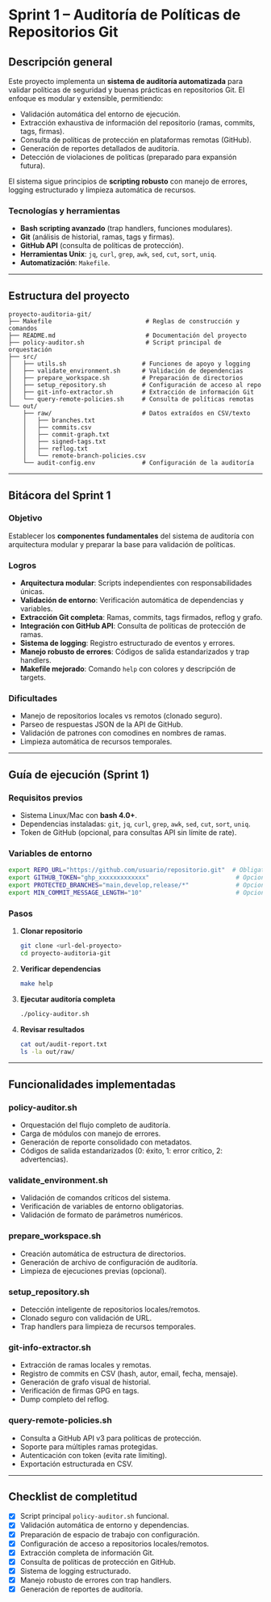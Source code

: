 # Sprint 1 – Auditoría de Políticas de Repositorios Git

## Descripción general

Este proyecto implementa un **sistema de auditoría automatizada** para validar políticas de seguridad y buenas prácticas en repositorios Git. El enfoque es modular y extensible, permitiendo:

- Validación automática del entorno de ejecución.
- Extracción exhaustiva de información del repositorio (ramas, commits, tags, firmas).
- Consulta de políticas de protección en plataformas remotas (GitHub).
- Generación de reportes detallados de auditoría.
- Detección de violaciones de políticas (preparado para expansión futura).

El sistema sigue principios de **scripting robusto** con manejo de errores, logging estructurado y limpieza automática de recursos.

### Tecnologías y herramientas

- **Bash scripting avanzado** (trap handlers, funciones modulares).
- **Git** (análisis de historial, ramas, tags y firmas).
- **GitHub API** (consulta de políticas de protección).
- **Herramientas Unix**: `jq`, `curl`, `grep`, `awk`, `sed`, `cut`, `sort`, `uniq`.
- **Automatización**: `Makefile`.

---

## Estructura del proyecto

```text
proyecto-auditoria-git/
├── Makefile                          # Reglas de construcción y comandos
├── README.md                         # Documentación del proyecto
├── policy-auditor.sh                 # Script principal de orquestación
├── src/
│   ├── utils.sh                     # Funciones de apoyo y logging
│   ├── validate_environment.sh      # Validación de dependencias
│   ├── prepare_workspace.sh         # Preparación de directorios
│   ├── setup_repository.sh          # Configuración de acceso al repo
│   ├── git-info-extractor.sh        # Extracción de información Git
│   └── query-remote-policies.sh     # Consulta de políticas remotas
└── out/
    ├── raw/                         # Datos extraídos en CSV/texto
    │   ├── branches.txt
    │   ├── commits.csv
    │   ├── commit-graph.txt
    │   ├── signed-tags.txt
    │   ├── reflog.txt
    │   └── remote-branch-policies.csv
    └── audit-config.env             # Configuración de la auditoría
```

---

## Bitácora del Sprint 1

### Objetivo

Establecer los **componentes fundamentales** del sistema de auditoría con arquitectura modular y preparar la base para validación de políticas.

### Logros

- **Arquitectura modular**: Scripts independientes con responsabilidades únicas.
- **Validación de entorno**: Verificación automática de dependencias y variables.
- **Extracción Git completa**: Ramas, commits, tags firmados, reflog y grafo.
- **Integración con GitHub API**: Consulta de políticas de protección de ramas.
- **Sistema de logging**: Registro estructurado de eventos y errores.
- **Manejo robusto de errores**: Códigos de salida estandarizados y trap handlers.
- **Makefile mejorado**: Comando `help` con colores y descripción de targets.

### Dificultades

- Manejo de repositorios locales vs remotos (clonado seguro).
- Parseo de respuestas JSON de la API de GitHub.
- Validación de patrones con comodines en nombres de ramas.
- Limpieza automática de recursos temporales.

---

## Guía de ejecución (Sprint 1)

### Requisitos previos

- Sistema Linux/Mac con **bash 4.0+**.
- Dependencias instaladas: `git`, `jq`, `curl`, `grep`, `awk`, `sed`, `cut`, `sort`, `uniq`.
- Token de GitHub (opcional, para consultas API sin límite de rate).

### Variables de entorno

```bash
export REPO_URL="https://github.com/usuario/repositorio.git"  # Obligatorio
export GITHUB_TOKEN="ghp_xxxxxxxxxxxxx"                        # Opcional
export PROTECTED_BRANCHES="main,develop,release/*"             # Opcional
export MIN_COMMIT_MESSAGE_LENGTH="10"                          # Opcional
```

### Pasos

1. **Clonar repositorio**

   ```bash
   git clone <url-del-proyecto>
   cd proyecto-auditoria-git
   ```

2. **Verificar dependencias**

   ```bash
   make help
   ```

3. **Ejecutar auditoría completa**

   ```bash
   ./policy-auditor.sh
   ```

4. **Revisar resultados**

   ```bash
   cat out/audit-report.txt
   ls -la out/raw/
   ```

---

## Funcionalidades implementadas

### policy-auditor.sh

- Orquestación del flujo completo de auditoría.
- Carga de módulos con manejo de errores.
- Generación de reporte consolidado con metadatos.
- Códigos de salida estandarizados (0: éxito, 1: error crítico, 2: advertencias).

### validate_environment.sh

- Validación de comandos críticos del sistema.
- Verificación de variables de entorno obligatorias.
- Validación de formato de parámetros numéricos.

### prepare_workspace.sh

- Creación automática de estructura de directorios.
- Generación de archivo de configuración de auditoría.
- Limpieza de ejecuciones previas (opcional).

### setup_repository.sh

- Detección inteligente de repositorios locales/remotos.
- Clonado seguro con validación de URL.
- Trap handlers para limpieza de recursos temporales.

### git-info-extractor.sh

- Extracción de ramas locales y remotas.
- Registro de commits en CSV (hash, autor, email, fecha, mensaje).
- Generación de grafo visual de historial.
- Verificación de firmas GPG en tags.
- Dump completo del reflog.

### query-remote-policies.sh

- Consulta a GitHub API v3 para políticas de protección.
- Soporte para múltiples ramas protegidas.
- Autenticación con token (evita rate limiting).
- Exportación estructurada en CSV.

---

## Checklist de completitud

- [x] Script principal `policy-auditor.sh` funcional.
- [x] Validación automática de entorno y dependencias.
- [x] Preparación de espacio de trabajo con configuración.
- [x] Configuración de acceso a repositorios locales/remotos.
- [x] Extracción completa de información Git.
- [x] Consulta de políticas de protección en GitHub.
- [x] Sistema de logging estructurado.
- [x] Manejo robusto de errores con trap handlers.
- [x] Generación de reportes de auditoría.